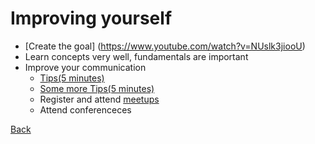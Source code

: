 # Improving yourself 

* [Create the goal] (https://www.youtube.com/watch?v=NUslk3jiooU) 
* Learn concepts very well, fundamentals are important
* Improve your communication
  - [Tips(5 minutes)](https://www.youtube.com/watch?v=dKzl_82PbU4) 
  - [Some more Tips(5 minutes)](https://www.youtube.com/watch?v=D5hMN_XkPQA)
  - Register and attend [meetups](http://www.meetup.com/)
  - Attend conferenceces

[Back](https://github.com/sdonapar/job_training)
